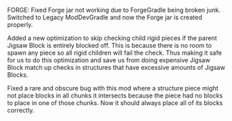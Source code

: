 FORGE: Fixed Forge jar not working due to ForgeGradle being broken junk. Switched to Legacy ModDevGradle and now the Forge jar is created properly.

Added a new optimization to skip checking child rigid pieces if the parent Jigsaw Block is entirely blocked off. This is because there is no room to spawn any piece so all rigid children will fail the check. Thus making it safe for us to do this optimization and save us from doing expensive Jigsaw Block match up checks in structures that have excessive amounts of Jigsaw Blocks.

Fixed a rare and obscure bug with this mod where a structure piece might not place blocks in all chunks it intersects because the piece had no blocks to place in one of those chunks. Now it should always place all of its blocks correctly.